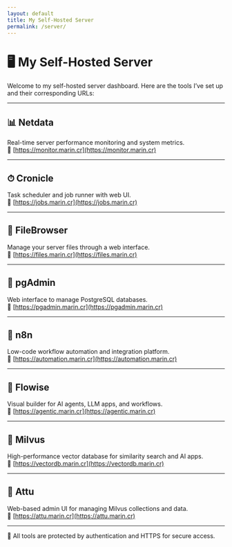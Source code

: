 ```yaml
---
layout: default
title: My Self-Hosted Server
permalink: /server/
---
```


# 🖥️ My Self-Hosted Server

Welcome to my self-hosted server dashboard. Here are the tools I’ve set up and their corresponding URLs:

---

## 📊 Netdata  
Real-time server performance monitoring and system metrics.  
🔗 [https://monitor.marin.cr](https://monitor.marin.cr)

---

## ⏱ Cronicle  
Task scheduler and job runner with web UI.  
🔗 [https://jobs.marin.cr](https://jobs.marin.cr)

---

## 📁 FileBrowser  
Manage your server files through a web interface.  
🔗 [https://files.marin.cr](https://files.marin.cr)

---

## 🐘 pgAdmin  
Web interface to manage PostgreSQL databases.  
🔗 [https://pgadmin.marin.cr](https://pgadmin.marin.cr)

---

## 🔄 n8n  
Low-code workflow automation and integration platform.  
🔗 [https://automation.marin.cr](https://automation.marin.cr)

---

## 🧠 Flowise  
Visual builder for AI agents, LLM apps, and workflows.  
🔗 [https://agentic.marin.cr](https://agentic.marin.cr)

---

## 🧬 Milvus  
High-performance vector database for similarity search and AI apps.  
🔗 [https://vectordb.marin.cr](https://vectordb.marin.cr)

---

## 🧰 Attu  
Web-based admin UI for managing Milvus collections and data.  
🔗 [https://attu.marin.cr](https://attu.marin.cr)

---

🔐 All tools are protected by authentication and HTTPS for secure access.
